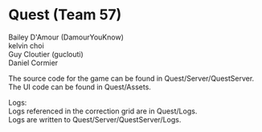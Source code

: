 # Quest (Team 57)
Bailey D'Amour (DamourYouKnow)  
kelvin choi  
Guy Cloutier (guclouti)  
Daniel Cormier  
  
The source code for the game can be found in Quest/Server/QuestServer.  
The UI code can be found in Quest/Assets.  
  
Logs:  
Logs referenced in the correction grid are in Quest/Logs.  
Logs are written to Quest/Server/QuestServer/Logs.  